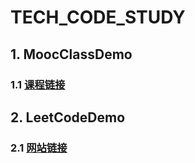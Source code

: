 # TECH_CODE_STUDY
## 1. MoocClassDemo
### 1.1 [课程链接](https://www.icourse163.org/learn/BUPT-1003564002?tid=1461043448#/learn/announce)

## 2. LeetCodeDemo

### 2.1 [网站链接](https://leetcode-cn.com/problemset/all/)